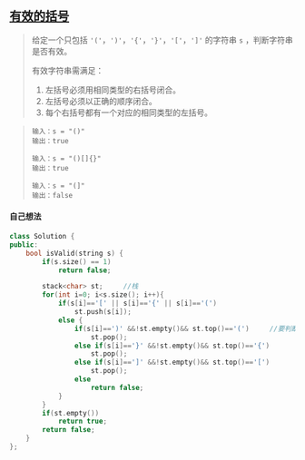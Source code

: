 ## [有效的括号](https://leetcode.cn/problems/valid-parentheses/)

> 给定一个只包括 `'('`，`')'`，`'{'`，`'}'`，`'['`，`']'` 的字符串 `s` ，判断字符串是否有效。
>
> 有效字符串需满足：
>
> 1. 左括号必须用相同类型的右括号闭合。
> 2. 左括号必须以正确的顺序闭合。
> 3. 每个右括号都有一个对应的相同类型的左括号。

> ```
> 输入：s = "()"
> 输出：true
> ```
>
> ```
> 输入：s = "()[]{}"
> 输出：true
> ```
>
> ```
> 输入：s = "(]"
> 输出：false
> ```



#### 自己想法



```c++
class Solution {
public:
    bool isValid(string s) {
        if(s.size() == 1)
            return false;

        stack<char> st;     //栈
        for(int i=0; i<s.size(); i++){
            if(s[i]=='[' || s[i]=='{' || s[i]=='(')
                st.push(s[i]);
            else {
                if(s[i]==')' &&!st.empty()&& st.top()=='(')     //要判断非空，不然上来就是右括号直接false
                    st.pop();
                else if(s[i]=='}' &&!st.empty()&& st.top()=='{')
                    st.pop();
                else if(s[i]==']' &&!st.empty()&& st.top()=='[')
                    st.pop();
                else 
                    return false;
            }
        }
        if(st.empty())
            return true;
        return false;
    }
};
```

